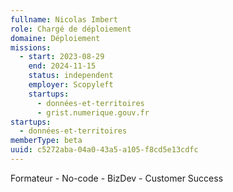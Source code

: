 ```yaml
---
fullname: Nicolas Imbert
role: Chargé de déploiement
domaine: Déploiement
missions:
  - start: 2023-08-29
    end: 2024-11-15
    status: independent
    employer: Scopyleft
    startups:
      - données-et-territoires
      - grist.numerique.gouv.fr
startups:
  - données-et-territoires
memberType: beta
uuid: c5272aba-04a0-43a5-a105-f8cd5e13cdfc
---
```

Formateur - No-code - BizDev - Customer Success